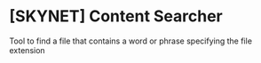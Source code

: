 # [SKYNET] Content Searcher
Tool to find a file that contains a word or phrase specifying the file extension 
